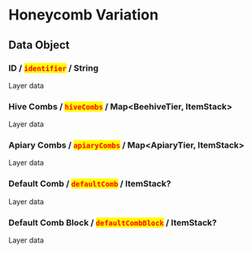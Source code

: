# Honeycomb Variation

## Data Object

### ID / <mark style="color:red;">`identifier`</mark> / String

Layer data

### Hive Combs / <mark style="color:red;">`hiveCombs`</mark> / Map\<BeehiveTier, ItemStack>

Layer data

### Apiary Combs / <mark style="color:red;">`apiaryCombs`</mark> / Map\<ApiaryTier, ItemStack>

Layer data

### Default Comb / <mark style="color:red;">`defaultComb`</mark> / ItemStack?

Layer data

### Default Comb Block / <mark style="color:red;">`defaultCombBlock`</mark> / ItemStack?

Layer data

